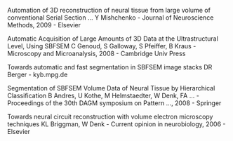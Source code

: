 Automation of 3D reconstruction of neural tissue from large volume of conventional Serial Section …
Y Mishchenko - Journal of Neuroscience Methods, 2009 - Elsevier

Automatic Acquisition of Large Amounts of 3D Data at the Ultrastructural Level, Using SBFSEM
C Genoud, S Galloway, S Pfeiffer, B Kraus - Microscopy and Microanalysis, 2008 - Cambridge Univ Press

Towards automatic and fast segmentation in SBFSEM image stacks
DR Berger - kyb.mpg.de

Segmentation of SBFSEM Volume Data of Neural Tissue by Hierarchical Classification
B Andres, U Kothe, M Helmstaedter, W Denk, FA … - Proceedings of the 30th DAGM symposium on Pattern …, 2008 - Springer

Towards neural circuit reconstruction with volume electron microscopy techniques
KL Briggman, W Denk - Current opinion in neurobiology, 2006 - Elsevier
